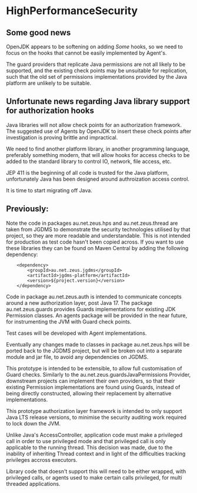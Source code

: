 # HighPerformanceSecurity
## Some good news

OpenJDK appears to be softening on adding *Some* hooks, so we need to focus on the hooks that cannot be easily implemented by Agent's.

The guard providers that replicate Java permissions are not all likely to be supported, and the existing check points may be unsuitable for replication, such that the old set of permissions implementations provided by the Java platform are unlikely to be suitable.

## Unfortunate news regarding Java library support for authorization hooks

Java libraries will not allow check points for an authorization framework.   The suggested use of Agents by OpenJDK to insert these check points after investigation is proving brittle and impractical.

We need to find another platform library, in another programming language, preferably something modern, that will allow hooks for access checks to be added to the standard library to control IO, network, file access, etc.

JEP 411 is the beginning of all code is trusted for the Java platform, unfortunately Java has been designed around authroization access control.

It is time to start migrating off Java.

## Previously:

Note the code in packages au.net.zeus.hps and au.net.zeus.thread are taken from JGDMS to demonstrate the security technologies utilised by that project, so they are more readable and understandable.  This is not intended for production as test code hasn't been copied across.  If you want to use these libraries they can be found on Maven Central by adding the following dependency:

        <dependency>
            <groupId>au.net.zeus.jgdms</groupId>
            <artifactId>jgdms-platform</artifactId>
            <version>${project.version}</version>
        </dependency>

Code in package au.net.zeus.auth is intended to communicate concepts around a new authorization layer, post Java 17.  The package au.net.zeus.guards provides Guards implementations for existing JDK Permission classes.  An agents package will be provided in the near future, for instrumenting the JVM with Guard check points.

Test cases will be developed with Agent implementations.

Eventually any changes made to classes in package au.net.zeus.hps will be ported back to the JGDMS project, but will be broken out into a separate module and jar file, to avoid any dependencies on JGDMS.

This prototype is intended to be extensible, to allow full customisation of Guard checks.  Similarly to the au.net.zeus.guardsJavaPermissions Provider, downstream projects can implement their own providers, so that their existing Permission implementations are found using Guards, instead of being directly constructed, allowing their replacement by alternative implementations.

This prototype authorization layer framework is intended to only support Java LTS release versions, to minimise the security auditing work required to lock down the JVM.

Unlike Java's AccessController, application code must make a privileged call in order to use privileged mode and that privileged call is only applicable to the running thread.  This decision was made, due to the inability of inheriting Thread context and in light of the difficulties tracking privileges accross executors.

Library code that doesn't support this will need to be either wrapped, with privileged calls, or agents used to make certain calls privileged, for multi threaded applications.
